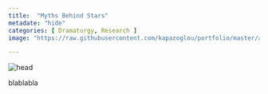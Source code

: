 ```yaml
---
title:  "Myths Behind Stars"
metadate: "hide"
categories: [ Dramaturgy, Research ]
image: "https://raw.githubusercontent.com/kapazoglou/portfolio/master/assets/images/item/azeqN_starchart_Kall.png"

---
```


![head](https://raw.githubusercontent.com/kapazoglou/portfolio/master/assets/images/item/sistra.jpg)

blablabla


